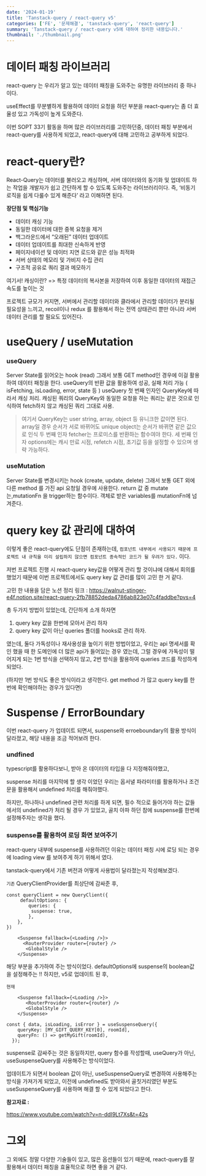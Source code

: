 ```yaml
---
date: '2024-01-19'
title: 'Tanstack-query / react-query v5'
categories: ['FE', '문제해결', 'tanstack-query', 'react-query']
summary: 'Tanstack-query / react-query v5에 대하여 정리한 내용입니다.'
thumbnail: './thumbnail.png'
---
```


# 데이터 패칭 라이브러리

react-query 는 우리가 알고 있는 데이터 패칭을 도와주는 유명한 라이브러리 중 하나 이다.

useEffect를 무분별하게 활용하여 데이터 요청을 하던 부분을 react-query는 좀 더 효율성 있고 가독성이 높게 도와준다.

이번 SOPT 33기 활동을 하며 많은 라이브러리를 고민하던중, 데이터 패칭 부분에서 react-query를 사용하게 되었고, react-query에 대해 고민하고 공부하게 되었다.

# react-query란?

React-Query는 데이터를 불러오고 캐싱하며, 서버 데이터와의 동기화 및 업데이트 하는 작업을 개발자가 쉽고 간단하게 할 수 있도록 도와주는 라이브러리이다.
즉, ‘비동기 로직을 쉽게 다룰수 있게 해준다’ 라고 이해하면 된다.

**장단점 및 핵심기능**

- 데이터 캐싱 기능
- 동일한 데이터에 대한 중복 요청을 제거
- 백그라운드에서 “오래된” 데이터 업데이트
- 데이터 업데이트를 최대한 신속하게 반영
- 페이지네이션 및 데이터 지연 로드와 같은 성능 최적화
- 서버 상태의 메모리 및 가비지 수집 관리
- 구조적 공유로 쿼리 결과 메모하기

여기서! 캐싱이란?
=> 특정 데이터의 복사본을 저장하여 이후 동일한 데이터의 재접근 속도를 높이는 것

프로젝트 규모가 커지면, 서버에서 관리할 데이터와 클라에서 관리할 데이터가 분리될 필요성을 느끼고, recoil이나 redux 를 활용해서 하는 전역 상태관리 뿐만 아니라 서버 데이터 관리를 할 필요도 있어진다.

# useQuery / useMutation

### useQuery

Server State를 읽어오는 hook (read)
그래서 보통 GET method인 경우에 이걸 활용하여 데이터 패칭을 한다.
useQuery의 반환 값을 활용하여 성공, 실패 처리 가능 ( isFetching, isLoading, error, state 등 )
useQuery 첫 번째 인자인 QueryKey에 따라서 캐싱 처리. 캐싱된 쿼리의 QueryKey와 동일한 요청을 하는 쿼리는 같은 것으로 인식하여 fetch하지 않고 캐싱된 쿼리 그대로 사용.

> 여기서 QueryKey는 user
> string, array, object 등 유니크한 값이면 된다.
> array일 경우 순서가 서로 바뀌어도 unique
> object는 순서가 바뀌면 같은 값으로 인식
> 두 번째 인자 fetcher는 프로미스를 반환하는 함수여야 한다.
> 세 번째 인자 options에는 캐시 만료 시점, refetch 시점, 초기값 등을 설정할 수 있으며 생략 가능하다.

### useMutation

Server State를 변경시키는 hook (create, update, delete)
그래서 보통 GET 외에 다른 method 를 가진 api 요청일 경우에 사용한다.
return 값 중 mutate는,mutationFn 을 trigger하는 함수이다.
객체로 받은 variables를 mutationFn에 넘겨준다.

# query key 값 관리에 대하여

이렇게 좋은 react-query에도 단점이 존재하는데, `컴포넌트 내부에서 사용되기 때문에 프로젝트 내 규칙을 미리 설립하지 않으면 컴포넌트 종속적인 코드가 될 우려가 있다.` 이다.

저번 프로젝트 진행 시 react-query key값을 어떻게 관리 할 것이냐에 대해서 회의를 했었기 때문에 이번 프로젝트에서도 query key 값 관리를 많이 고민 한 거 같다.

고민 한 내용을 담은 노션 정리 링크 : https://walnut-stinger-e4f.notion.site/react-query-2fb78852deda4786ab823e07c4faddbe?pvs=4

총 두가지 방법이 있었는데, 간단하게 소개 하자면

1. query key 값을 한번에 모아서 관리 하자
2. query key 값이 아닌 queries 폴더를 hooks로 관리 하자.

였는데, 둘다 가독성이나 재사용성을 높이기 위한 방법이었고, 우리는 api 명세서를 확인 했을 때 한 도메인에 더 많은 api가 들어있는 경우 였는데,
그럴 경우에 가독성이 떨어지게 되는 1번 방식을 선택하지 않고, 2번 방식을 활용하여 queries 코드를 작성하게 되었다.

(하지만 1번 방식도 좋은 방식이라고 생각한다. get method 가 많고 query key를 한번에 확인해야하는 경우가 있다면)

# Suspense / ErrorBoundary

이번 react-query 가 업데이트 되면서, suspense와 erroeboundary의 활용 방식이 달라졌고, 해당 내용을 조금 적어보려 한다.

### undfined

typescript를 활용하다보니, 받아 온 데이터의 타입을 다 지정해줘야했고,

suspense 처리를 마지막에 할 생각 이었던 우리는 옵서녈 파라미터를 활용하거나 조건문을 활용해서 undefined 처리를 해줘야했다.

하지만, 하나하나 undefined 관련 처리를 하게 되면, 필수 적으로 들어가야 하는 값들에서의 undefined가 처리 될 경우 가 있었고, 골치 아파 하던 참에 suspense를 한번에 설정해주자는 생각을 했다.

### suspense를 활용하여 로딩 화면 보여주기

react-query 내부에 suspense를 사용하려던 이유는 데이터 패칭 시에 로딩 되는 경우에 loading view 를 보여주게 하기 위해서 였다.

tanstack-query에서 기존 버전과 어떻게 사용법이 달라졌는지 작성해보겠다.

`기존`
QueryClientProvider를 최상단에 감싸준 후,

```
const queryClient = new QueryClient({
 	 defaultOptions: {
   	 	queries: {
     	 suspense: true,
   	 	},
  	},
})
```

```
	<Suspense fallback={<Loading />}>
      <RouterProvider router={router} />
       <GlobalStyle />
    </Suspense>
```

해당 부분을 추가하여 주는 방식이었다. defaultOptions에 suspense의 boolean값 을 설정해주는 !!
하지만, v5로 업데이트 된 후,

`현재`

```
 	<Suspense fallback={<Loading />}>
       <RouterProvider router={router} />
       <GlobalStyle />
	</Suspense>
```

```
const { data, isLoading, isError } = useSuspenseQuery({
    queryKey: [MY_GIFT_QUERY_KEY[0], roomId],
    queryFn: () => getMyGift(roomId),
  });
```

suspense로 감싸주는 것은 동일하지만, query 함수를 작성할때, useQuery가 아닌, useSuspenseQuery를 사용해주는 방식이었다.

업데이트가 되면서 boolean 값이 아닌, useSuspenseQuery로 변경하여 사용해주는 방식을 가져가게 되었고, 이전에 undefined도 받아와서 골칫거리였던 부분도 useSuspenseQuery를 사용하며 해결 할 수 있게 되었다고 한다.

**참고자료 :**

https://www.youtube.com/watch?v=n-ddI9Lt7Xs&t=42s

# 그외

그 외에도 정말 다양한 기술들이 있고, 많은 옵션들이 있기 때문에, react-query를 잘 활용해서 데이터 패칭을 효율적으로 하면 좋을 거 같다.
